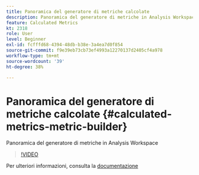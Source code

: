 ```yaml
---
title: Panoramica del generatore di metriche calcolate
description: Panoramica del generatore di metriche in Analysis Workspace
feature: Calculated Metrics
kt: 2318
role: User
level: Beginner
exl-id: fcfffd68-4394-48db-b38e-3a4ea7d0f854
source-git-commit: f9e39eb73cb73ef4993a12270137d2405cf4a978
workflow-type: tm+mt
source-wordcount: '39'
ht-degree: 38%

---
```


# Panoramica del generatore di metriche calcolate {#calculated-metrics-metric-builder}

Panoramica del generatore di metriche in Analysis Workspace

>[!VIDEO](https://video.tv.adobe.com/v/25411/?quality=12&learn=on)

Per ulteriori informazioni, consulta la [documentazione](https://experienceleague.adobe.com/docs/analytics/components/calculated-metrics/calcmetric-workflow/cm-build-metrics.html?lang=it)
